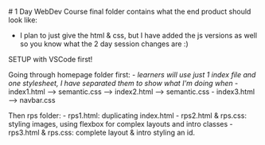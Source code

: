 # 1 Day WebDev Course
final folder contains what the end product should look like:
- I plan to just give the html & css, but I have added the js versions as well so you know what the 2 day session changes are :) 

SETUP with VSCode first!

Going through homepage folder first:
    - *learners will use just 1 index file and one stylesheet, I have separated them to show what I'm doing when*
    - index1.html --> semantic.css --> index2.html --> semantic.css
    - index3.html --> navbar.css

Then rps folder:
    - rps1.html: duplicating index.html
    - rps2.html & rps.css: styling images, using flexbox for complex layouts and intro classes
    - rps3.html & rps.css: complete layout & intro styling an id.


